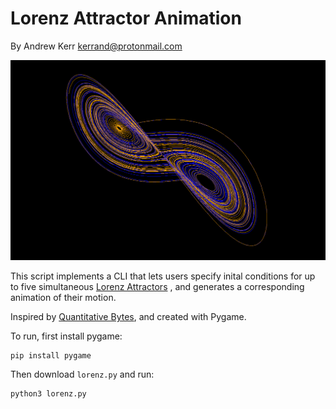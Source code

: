 Lorenz Attractor Animation
==========================

By Andrew Kerr <kerrand@protonmail.com>

![Screenshot not available](img/screenshot.png "Example of 2 attractors.")

This script implements a CLI that lets users specify inital conditions for up to
five simultaneous [Lorenz Attractors](https://en.wikipedia.org/wiki/Lorenz_system)
, and generates a corresponding animation of their motion.

Inspired by
[Quantitative Bytes](https://www.youtube.com/channel/UCiQVEoqrJNiVBWAcknaJLnQ),
and created with Pygame.

To run, first install pygame:

```
pip install pygame
```

Then download `lorenz.py` and run:

```
python3 lorenz.py
```
